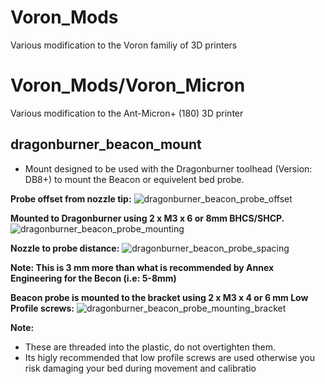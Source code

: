 # Voron_Mods
 Various modification to the Voron familiy of 3D printers
 
# Voron_Mods/Voron_Micron
 Various modification to the Ant-Micron+ (180) 3D printer
 
## dragonburner_beacon_mount
 - Mount designed to be used with the Dragonburner toolhead (Version: DB8+) to mount the Beacon or equivelent bed probe.

**Probe offset from nozzle tip:**
![dragonburner_beacon_probe_offset](https://github.com/Blue-RR/Voron_Mods/assets/71996820/a373d697-df6e-4b41-94dd-1a2cf4acea47)

**Mounted to Dragonburner using 2 x M3 x 6 or 8mm BHCS/SHCP.**
![dragonburner_beacon_probe_mounting](https://github.com/Blue-RR/Voron_Mods/assets/71996820/b188b94d-d5ac-4969-9b17-c54f176b1a6b)

**Nozzle to probe distance:**
![dragonburner_beacon_probe_spacing](https://github.com/Blue-RR/Voron_Mods/assets/71996820/d0dc4d74-9f26-41a5-8c51-e2f070c8c68f)

**Note: This is 3 mm more than what is recommended by Annex Engineering for the Becon (i.e: 5-8mm)**

**Beacon probe is mounted to the bracket using 2 x M3 x 4 or 6 mm Low Profile screws:**
![dragonburner_beacon_probe_mounting_bracket](https://github.com/Blue-RR/Voron_Mods/assets/71996820/e524d561-e323-4816-a844-c5899e8a29ba)

**Note:**
- These are threaded into the plastic, do not overtighten them.
- Its higly recommended that low profile screws are used otherwise you risk damaging your bed during movement and calibratio
